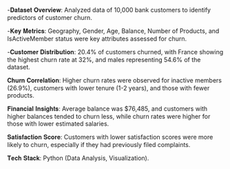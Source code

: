 -𝐃𝐚𝐭𝐚𝐬𝐞𝐭 𝐎𝐯𝐞𝐫𝐯𝐢𝐞𝐰: Analyzed data of 10,000 bank customers to identify predictors of customer churn.

-𝐊𝐞𝐲 𝐌𝐞𝐭𝐫𝐢𝐜𝐬: Geography, Gender, Age, Balance, Number of Products, and IsActiveMember status were key attributes assessed for churn.

-𝐂𝐮𝐬𝐭𝐨𝐦𝐞𝐫 𝐃𝐢𝐬𝐭𝐫𝐢𝐛𝐮𝐭𝐢𝐨𝐧: 20.4% of customers churned, with France showing the highest churn rate at 32%, and males representing 54.6% of the dataset.

𝐂𝐡𝐮𝐫𝐧 𝐂𝐨𝐫𝐫𝐞𝐥𝐚𝐭𝐢𝐨𝐧: Higher churn rates were observed for inactive members (26.9%), customers with lower tenure (1-2 years), and those with fewer products.

𝐅𝐢𝐧𝐚𝐧𝐜𝐢𝐚𝐥 𝐈𝐧𝐬𝐢𝐠𝐡𝐭𝐬: Average balance was $76,485, and customers with higher balances tended to churn less, while churn rates were higher for those with lower estimated salaries.

𝐒𝐚𝐭𝐢𝐬𝐟𝐚𝐜𝐭𝐢𝐨𝐧 𝐒𝐜𝐨𝐫𝐞: Customers with lower satisfaction scores were more likely to churn, especially if they had previously filed complaints.

𝐓𝐞𝐜𝐡 𝐒𝐭𝐚𝐜𝐤: Python (Data Analysis, Visualization).
